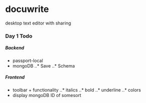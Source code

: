 # docuwrite
desktop text editor with sharing

### Day 1 Todo
##### Backend
- passport-local
- mongoDB
..* Save
..* Schema
##### Frontend
- toolbar + functionality
..* italics
..* bold
..* underline
..* colors
- display mongoDB ID of somesort
